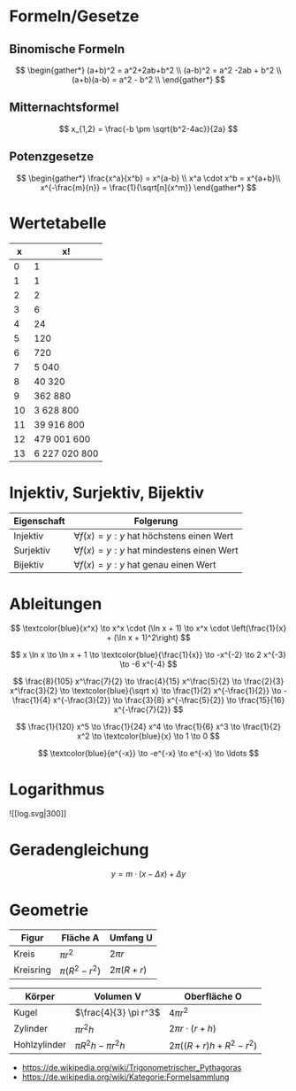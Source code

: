 # Formeln/Gesetze
## Binomische Formeln

$$
\begin{gather*}
	(a+b)^2 = a^2+2ab+b^2 \\
	(a-b)^2 = a^2 -2ab + b^2 \\
	(a+b)(a-b) = a^2 - b^2 \\
\end{gather*}
$$

## Mitternachtsformel

$$
x_{1,2} = \frac{-b \pm \sqrt{b^2-4ac}}{2a}
$$

## Potenzgesetze

$$
\begin{gather*}
	\frac{x^a}{x^b} = x^{a-b} \\
	x^a \cdot x^b = x^{a+b}\\
	x^{-\frac{m}{n}} = \frac{1}{\sqrt[n]{x^m}}
\end{gather*}
$$

# Wertetabelle

| x | x! |
| ---- | ---- |
| 0 | 1 |
| 1 | 1 |
| 2 | 2 |
| 3 | 6 |
| 4 | 24 |
| 5 | 120 |
| 6 | 720 |
| 7 | 5 040 |
| 8 | 40 320 |
| 9 | 362 880 |
| 10 | 3 628 800 |
| 11 | 39 916 800 |
| 12 | 479 001 600 |
| 13 | 6 227 020 800 |

# Injektiv, Surjektiv, Bijektiv

|Eigenschaft|Folgerung|
|-|-|
|Injektiv|$\forall f(x)=y:y$ hat höchstens einen Wert|
|Surjektiv|$\forall f(x)=y:y$ hat mindestens einen Wert|
|Bijektiv |$\forall f(x)=y:y$ hat genau einen Wert|

# Ableitungen

$$
\textcolor{blue}{x^x}
\to x^x \cdot (\ln x + 1)
\to x^x \cdot \left(\frac{1}{x} + (\ln x + 1)^2\right)
$$

$$
x \ln x
\to \ln x + 1 
\to \textcolor{blue}{\frac{1}{x}}
\to -x^{-2}
\to 2 x^{-3}
\to -6 x^{-4}
$$

$$
\frac{8}{105} x^\frac{7}{2}
\to \frac{4}{15} x^\frac{5}{2}
\to \frac{2}{3} x^\frac{3}{2}
\to \textcolor{blue}{\sqrt x}
\to \frac{1}{2} x^{-\frac{1}{2}}
\to -\frac{1}{4} x^{-\frac{3}{2}}
\to \frac{3}{8} x^{-\frac{5}{2}}
\to \frac{15}{16} x^{-\frac{7}{2}}
$$

$$
\frac{1}{120} x^5
\to \frac{1}{24} x^4
\to \frac{1}{6} x^3
\to \frac{1}{2} x^2
\to \textcolor{blue}{x}
\to 1
\to 0
$$

$$
\textcolor{blue}{e^{-x}} \to -e^{-x} \to e^{-x} \to \ldots
$$

# Logarithmus

![[log.svg|300]]

# Geradengleichung

$$
y = m \cdot (x-\Delta x) + \Delta y
$$

# Geometrie

| Figur | Fläche A | Umfang U |
| ---- | ---- | ---- |
| Kreis | $\pi r^2$ | $2 \pi r$ |
| Kreisring | $\pi (R^2-r^2)$ | $2 \pi (R+r)$ |

| Körper | Volumen V | Oberfläche O |
| ---- | ---- | ---- |
| Kugel | $\frac{4}{3} \pi r^3$ | $4 \pi r^2$ |
| Zylinder | $\pi r^2 h$ | $2 \pi r \cdot (r+h)$ |
| Hohlzylinder | $\pi R^2 h - \pi r^2 h$ | $2 \pi ((R+r)h+R^2-r^2)$ |

- https://de.wikipedia.org/wiki/Trigonometrischer_Pythagoras
- https://de.wikipedia.org/wiki/Kategorie:Formelsammlung

